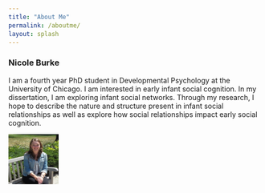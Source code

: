```yaml
---
title: "About Me"
permalink: /aboutme/
layout: splash
---
```


### Nicole Burke 

I am a fourth year PhD student in Developmental Psychology at the University of Chicago. I am interested in early infant social cognition. In my dissertation, I am exploring infant social networks. Through my research, I hope to describe the nature and structure present in infant social relationships as well as explore how social relationships impact early social cognition. 


<img src="Nicole-Burke.jpg" width="100" height="100">